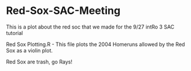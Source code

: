 # Red-Sox-SAC-Meeting


This is a plot about the red soc that we made for the 9/27 intRo 3 SAC tutorial

Red Sox Plotting.R - This file plots the 2004 Homeruns allowed by the Red Sox as a violin plot.

Red Sox are trash, go Rays!
